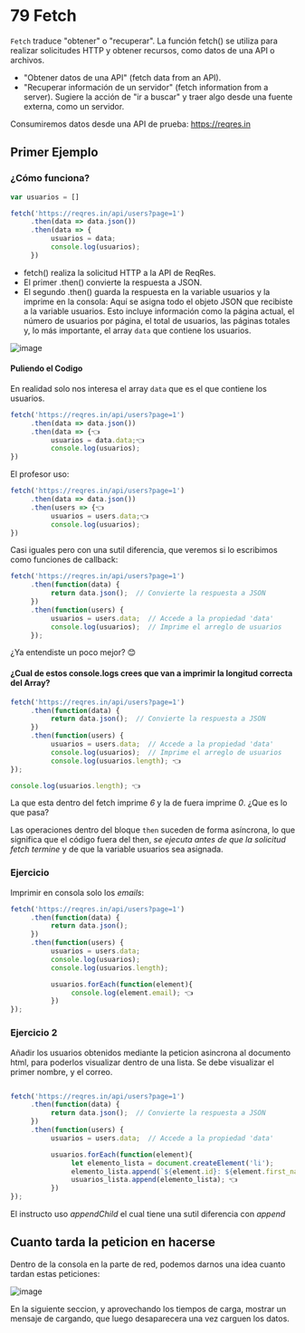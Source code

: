 # 79 Fetch

 ``Fetch`` traduce "obtener" o "recuperar". La función fetch() se utiliza para realizar solicitudes HTTP y obtener recursos, como datos de una API o archivos.


- "Obtener datos de una API" (fetch data from an API).
- "Recuperar información de un servidor" (fetch information from a server). Sugiere la acción de "ir a buscar" y traer algo desde una fuente externa, como un servidor.

Consumiremos datos desde una API de prueba: https://reqres.in 

## Primer Ejemplo

### ¿Cómo funciona?

```js
var usuarios = []

fetch('https://reqres.in/api/users?page=1')
     .then(data => data.json())
     .then(data => {
          usuarios = data;
          console.log(usuarios);
     })
```

- fetch() realiza la solicitud HTTP a la API de ReqRes.
- El primer .then() convierte la respuesta a JSON.
- El segundo .then() guarda la respuesta en la variable usuarios y la imprime en la consola: Aquí se asigna todo el objeto JSON que recibiste a la variable usuarios. Esto incluye información como la página actual, el número de usuarios por página, el total de usuarios, las páginas totales y, lo más importante, el array ``data`` que contiene los usuarios.

![image](https://i.imgur.com/m1txfX3.png)

#### Puliendo el Codigo

En realidad solo nos interesa el array `data` que es el que contiene los usuarios.

```js
fetch('https://reqres.in/api/users?page=1')
     .then(data => data.json())
     .then(data => {👈
          usuarios = data.data;👈
          console.log(usuarios);
})
```

El profesor uso:

```js
fetch('https://reqres.in/api/users?page=1')
     .then(data => data.json())
     .then(users => {👈
          usuarios = users.data;👈
          console.log(usuarios);
})
```

Casi iguales pero con una sutil diferencia, que veremos si lo escribimos como funciones de callback:

```js
fetch('https://reqres.in/api/users?page=1')
     .then(function(data) {
          return data.json();  // Convierte la respuesta a JSON
     })
     .then(function(users) {
          usuarios = users.data;  // Accede a la propiedad 'data'
          console.log(usuarios);  // Imprime el arreglo de usuarios
     });
```

¿Ya entendiste un poco mejor? 😊

#### ¿Cual de estos console.logs crees que van a imprimir la longitud correcta del Array?

```js
fetch('https://reqres.in/api/users?page=1')
     .then(function(data) {
          return data.json();  // Convierte la respuesta a JSON
     })
     .then(function(users) {
          usuarios = users.data;  // Accede a la propiedad 'data'
          console.log(usuarios);  // Imprime el arreglo de usuarios
          console.log(usuarios.length); 👈
});

console.log(usuarios.length); 👈
```
La que esta dentro del fetch imprime *6* y la de fuera imprime *0*. ¿Que es lo que pasa?

Las operaciones dentro del bloque ``then`` suceden de forma asíncrona, lo que significa que el código fuera del then, *se ejecuta antes de que la solicitud fetch termine* y de que la variable usuarios sea asignada.

### Ejercicio

Imprimir en consola solo los *emails*:

```js
fetch('https://reqres.in/api/users?page=1')
     .then(function(data) {
          return data.json();  
     })
     .then(function(users) {
          usuarios = users.data;  
          console.log(usuarios);  
          console.log(usuarios.length);

          usuarios.forEach(function(element){ 
               console.log(element.email); 👈
          })
});
```

### Ejercicio 2

Añadir los usuarios obtenidos mediante la peticion asincrona al documento html, para poderlos visualizar dentro de una lista. Se debe visualizar el primer nombre, y el correo.

```js

fetch('https://reqres.in/api/users?page=1')
     .then(function(data) {
          return data.json();  // Convierte la respuesta a JSON
     })
     .then(function(users) {
          usuarios = users.data;  // Accede a la propiedad 'data'

          usuarios.forEach(function(element){
               let elemento_lista = document.createElement('li');
               elemento_lista.append(`${element.id}: ${element.first_name} ${element.email}`);
               usuarios_lista.append(elemento_lista); 👈
          })
});
```

El instructo uso *appendChild* el cual tiene una sutil diferencia con *append*

## Cuanto tarda la peticion en hacerse

Dentro de la consola en la parte de red, podemos darnos una idea cuanto tardan estas peticiones:

![image](https://i.imgur.com/zzsVKLU.png)

En la siguiente seccion, y aprovechando los tiempos de carga, mostrar un mensaje de cargando, que luego desaparecera una vez carguen los datos.



